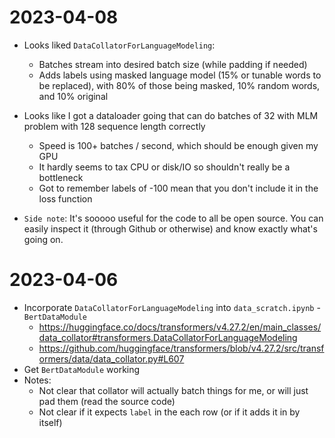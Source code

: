 # 2023-04-08

* Looks liked `DataCollatorForLanguageModeling`:
    * Batches stream into desired batch size (while padding if needed)
    * Adds labels using masked language model (15% or tunable words to be replaced), with 80% of those being masked, 10% random words, and 10% original
* Looks like I got a dataloader going that can do batches of 32 with MLM problem with 128 sequence length correctly
    * Speed is 100+ batches / second, which should be enough given my GPU
    * It hardly seems to tax CPU or disk/IO so shouldn't really be a bottleneck
    * Got to remember labels of -100 mean that you don't include it in the loss function

* `Side note`: It's sooooo useful for the code to all be open source.  You can easily inspect it (through Github or otherwise) and know exactly what's going on.


# 2023-04-06

* Incorporate `DataCollatorForLanguageModeling` into `data_scratch.ipynb` - `BertDataModule`
    * https://huggingface.co/docs/transformers/v4.27.2/en/main_classes/data_collator#transformers.DataCollatorForLanguageModeling
    * https://github.com/huggingface/transformers/blob/v4.27.2/src/transformers/data/data_collator.py#L607
* Get `BertDataModule` working
* Notes:
    * Not clear that collator will actually batch things for me, or will just pad them (read the source code)
    * Not clear if it expects `label` in the each row (or if it adds it in by itself)

